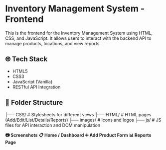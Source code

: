 # Inventory Management System - Frontend

This is the frontend for the Inventory Management System using HTML, CSS, and JavaScript. It allows users to interact with the backend API to manage products, locations, and view reports.

## 🌐 Tech Stack

- HTML5
- CSS3
- JavaScript (Vanilla)
- RESTful API Integration

## 📁 Folder Structure
├── CSS/ # Stylesheets for different views
├── HTML/ # HTML pages (Add/Edit/List/Details/Reports)
├── images/ # Icons and logos
├── js/ # JS files for API interaction and DOM manipulation

**📷 Screenshots**
**📋 Home / Dashboard**
**➕ Add Product Form**
**📊 Reports Page**
